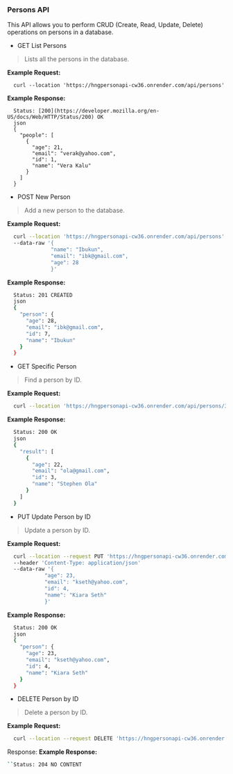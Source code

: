 ### Persons API

This API allows you to perform CRUD (Create, Read, Update, Delete) operations on persons in a database.

* GET List Persons
> Lists all the persons in the database.

**Example Request:**
```curl
  curl --location 'https://hngpersonapi-cw36.onrender.com/api/persons'
```

**Example Response:**
```
  Status: [200](https://developer.mozilla.org/en-US/docs/Web/HTTP/Status/200) OK
  json
  {
    "people": [
      {
        "age": 21,
        "email": "verak@yahoo.com",
        "id": 1,
        "name": "Vera Kalu"
      }
    ]
  }
```

* POST New Person
> Add a new person to the database.

**Example Request:**
```bash
  curl --location 'https://hngpersonapi-cw36.onrender.com/api/persons'
  --data-raw '{
              "name": "Ibukun",
              "email": "ibk@gmail.com",
              "age": 28
              }'
```

**Example Response:**
```bash
  Status: 201 CREATED
  json
  {
    "person": {
      "age": 28,
      "email": "ibk@gmail.com",
      "id": 7,
      "name": "Ibukun"
    }
  }
```

* GET Specific Person
> Find a person by ID.

**Example Request:**
```bash
  curl --location 'https://hngpersonapi-cw36.onrender.com/api/persons/3'
```

**Example Response:**
```bash
  Status: 200 OK
  json
  {
    "result": [
      {
        "age": 22,
        "email": "ola@gmail.com",
        "id": 3,
        "name": "Stephen Ola"
      }
    ]
  }
```

* PUT Update Person by ID
> Update a person by ID.

**Example Request:**
```bash
  curl --location --request PUT 'https://hngpersonapi-cw36.onrender.com/api/persons/4'
  --header 'Content-Type: application/json'
  --data-raw '{
            "age": 23,
            "email": "kseth@yahoo.com",
            "id": 4,
            "name": "Kiara Seth"
            }'
```

**Example Response:**
```bash
  Status: 200 OK
  json
  {
    "person": {
      "age": 23,
      "email": "kseth@yahoo.com",
      "id": 4,
      "name": "Kiara Seth"
    }
  }
```

* DELETE Person by ID
> Delete a person by ID.

**Example Request:**
```bash
  curl --location --request DELETE 'https://hngpersonapi-cw36.onrender.com/api/persons/4'
```

Response:
**Example Response:**
```bash
``Status: 204 NO CONTENT
```
